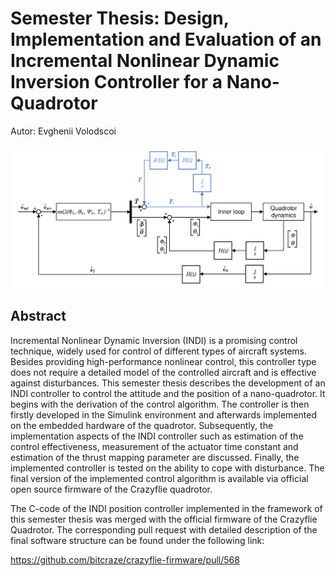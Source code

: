 # Semester Thesis: Design, Implementation and Evaluation of an Incremental Nonlinear Dynamic Inversion Controller for a Nano-Quadrotor

Autor: Evghenii Volodscoi

<p align="center">
	<img src="figs/indi_outer_mod_croped.jpg" width=500>
</p>

## Abstract 
Incremental Nonlinear Dynamic Inversion (INDI) is a promising control technique, widely used
for control of different types of aircraft systems. Besides providing high-performance nonlinear
control, this controller type does not require a detailed model of the controlled aircraft and is
effective against disturbances. This semester thesis describes the development of an INDI controller
to control the attitude and the position of a nano-quadrotor. It begins with the derivation
of the control algorithm. The controller is then firstly developed in the Simulink environment
and afterwards implemented on the embedded hardware of the quadrotor. Subsequently, the
implementation aspects of the INDI controller such as estimation of the control effectiveness,
measurement of the actuator time constant and estimation of the thrust mapping parameter
are discussed. Finally, the implemented controller is tested on the ability to cope with disturbance.
The final version of the implemented control algorithm is available via official open
source firmware of the Crazyflie quadrotor.

The C-code of the INDI position controller implemented in the framework of this semester thesis was merged with the official firmware of the Crazyflie Quadrotor. The corresponding pull request with detailed description of the final software structure can be found under the following link: 

https://github.com/bitcraze/crazyflie-firmware/pull/568
